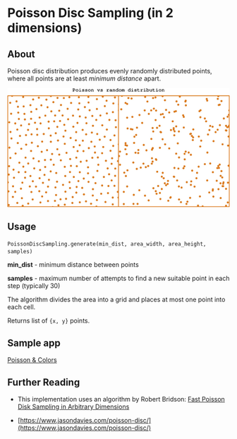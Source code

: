 # Poisson Disc Sampling (in 2 dimensions)

## About

Poisson disc distribution produces evenly randomly distributed points, where
all points are at least _minimum distance_ apart.

![Poisson vs random](poisson_vs_random.jpg "Poisson vs random distribution")

## Usage

`PoissonDiscSampling.generate(min_dist, area_width, area_height, samples)`

**min_dist** - minimum distance between points

**samples** - maximum number of attempts to find a new suitable point in
    each step (typically 30)

The algorithm divides the area into a grid and places at most one point into
each cell.

Returns list of `{x, y}` points.

## Sample app

[Poisson & Colors](https://art-code.herokuapp.com/poisson-colors)

## Further Reading

- This implementation uses an algorithm by Robert Bridson:
[Fast Poisson Disk Sampling in Arbitrary Dimensions](http://www.cs.ubc.ca/~rbridson/docs/bridson-siggraph07-poissondisk.pdf)

- [https://www.jasondavies.com/poisson-disc/](https://www.jasondavies.com/poisson-disc/)
